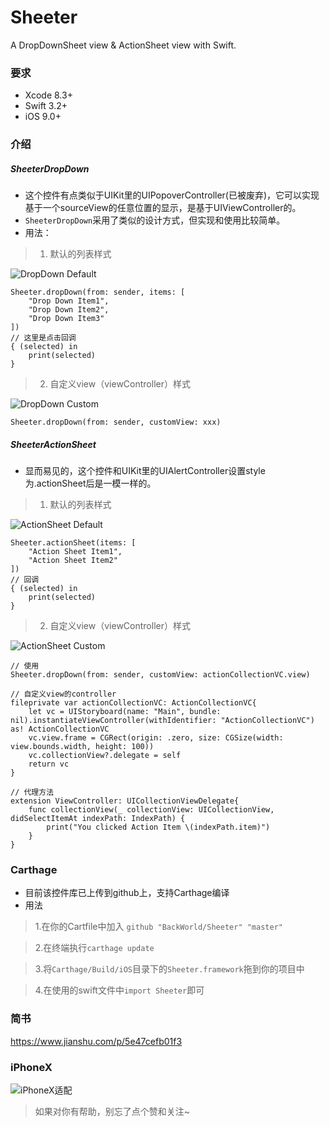 # Sheeter
A DropDownSheet view &amp; ActionSheet view with Swift.

### 要求
- Xcode 8.3+
- Swift 3.2+
- iOS 9.0+

### 介绍
##### SheeterDropDown
- 这个控件有点类似于UIKit里的UIPopoverController(已被废弃)，它可以实现基于一个sourceView的任意位置的显示，是基于UIViewController的。
- `SheeterDropDown`采用了类似的设计方式，但实现和使用比较简单。
- 用法：
> 1. 默认的列表样式

![DropDown Default](https://upload-images.jianshu.io/upload_images/1334681-f17fc4447ed9c0ab.png?imageMogr2/auto-orient/strip%7CimageView2/2/w/400)

```
Sheeter.dropDown(from: sender, items: [
	"Drop Down Item1",
	"Drop Down Item2",
	"Drop Down Item3"
]) 
// 这里是点击回调
{ (selected) in
	print(selected)
}
```
> 2. 自定义view（viewController）样式

![DropDown Custom](https://upload-images.jianshu.io/upload_images/1334681-4d834419ae68bd08.png?imageMogr2/auto-orient/strip%7CimageView2/2/w/400)

```
Sheeter.dropDown(from: sender, customView: xxx)
```

##### SheeterActionSheet
- 显而易见的，这个控件和UIKit里的UIAlertController设置style为.actionSheet后是一模一样的。
> 1. 默认的列表样式

![ActionSheet Default](https://upload-images.jianshu.io/upload_images/1334681-494ecc6c794c5156.png?imageMogr2/auto-orient/strip%7CimageView2/2/w/400)

```
Sheeter.actionSheet(items: [
	"Action Sheet Item1",
	"Action Sheet Item2"
])
// 回调
{ (selected) in
	print(selected)
}
```
> 2. 自定义view（viewController）样式

![ActionSheet Custom](https://upload-images.jianshu.io/upload_images/1334681-da7468ebbf564a61.png?imageMogr2/auto-orient/strip%7CimageView2/2/w/400)

```
// 使用
Sheeter.dropDown(from: sender, customView: actionCollectionVC.view)

// 自定义view的controller
fileprivate var actionCollectionVC: ActionCollectionVC{
	let vc = UIStoryboard(name: "Main", bundle: nil).instantiateViewController(withIdentifier: "ActionCollectionVC") as! ActionCollectionVC
	vc.view.frame = CGRect(origin: .zero, size: CGSize(width: view.bounds.width, height: 100))
	vc.collectionView?.delegate = self
	return vc
}

// 代理方法
extension ViewController: UICollectionViewDelegate{
	func collectionView(_ collectionView: UICollectionView, didSelectItemAt indexPath: IndexPath) {
		print("You clicked Action Item \(indexPath.item)")
	}
}
```

### Carthage
- 目前该控件库已上传到github上，支持Carthage编译
- 用法
>1.在你的Cartfile中加入
`github "BackWorld/Sheeter" "master"`

>2.在终端执行`carthage update`

> 3.将`Carthage/Build/iOS`目录下的`Sheeter.framework`拖到你的项目中

> 4.在使用的swift文件中`import Sheeter`即可

### 简书
https://www.jianshu.com/p/5e47cefb01f3

### iPhoneX
![iPhoneX适配](https://upload-images.jianshu.io/upload_images/1334681-6668947b1b7c8cad.gif?imageMogr2/auto-orient/strip)

> 如果对你有帮助，别忘了点个赞和关注~
